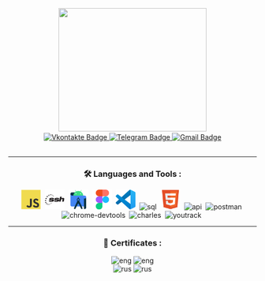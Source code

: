 <div align="center">
  <img src="https://media.giphy.com/media/fwbzI2kV3Qrlpkh59e/giphy.gif" width="300" height="250"/>
  </div> 
<div id="badges" align="center">
  <a href="https://vk.com/yungpinkby">
    <img src="https://img.shields.io/badge/Vkontakte-blue?style=for-the-badge&logo=vk&logoColor=white" alt="Vkontakte Badge"/>
  </a>
  <a href="https://t.me/yungpinkby">
    <img src="https://img.shields.io/badge/Telegram-9cf?style=for-the-badge&logo=telegram&logoColor=white" alt="Telegram Badge"/>
  </a>
  <a href="yungpinkby@gmail.com">
    <img src="https://img.shields.io/badge/Gmail-white?style=for-the-badge&logo=gmail&logoColor=red" alt="Gmail Badge"/>
  </a>
</div>
<div id="badhes" align="center">
<img src="https://komarev.com/ghpvc/?username=your-github-username&style=flat-square&color=red" alt=""/>
        
   ---
       
 ### :hammer_and_wrench: Languages and Tools :
   <div>
     <img src="https://github.com/devicons/devicon/blob/master/icons/javascript/javascript-original.svg" title="JavaScript" alt="JavaScript" width="40" height="40"/>&nbsp;
     <img src="https://raw.githubusercontent.com/devicons/devicon/1119b9f84c0290e0f0b38982099a2bd027a48bf1/icons/ssh/ssh-original-wordmark.svg" title="ssh" alt="ssh" width="40" height="40"/>&nbsp;
     <img src="https://raw.githubusercontent.com/devicons/devicon/1119b9f84c0290e0f0b38982099a2bd027a48bf1/icons/androidstudio/androidstudio-original.svg" title="androidstudio" alt="androidstudio" width="40" height="40"/>&nbsp;
     <img src="https://raw.githubusercontent.com/devicons/devicon/1119b9f84c0290e0f0b38982099a2bd027a48bf1/icons/figma/figma-original.svg" title="figma" alt="figma" width="40" height="40"/>&nbsp;
     <img src="https://raw.githubusercontent.com/devicons/devicon/1119b9f84c0290e0f0b38982099a2bd027a48bf1/icons/vscode/vscode-original.svg" title="vscode" alt="vscode" width="40" height="40"/>&nbsp;
     <img src="https://www.svgrepo.com/show/331760/sql-database-generic.svg" title="sql" alt="sql" width="40" height="40"/>&nbsp;
     <img src="https://github.com/devicons/devicon/blob/master/icons/html5/html5-original.svg" title="HTML5" alt="HTML" width="40" height="40"/>&nbsp;
     <img src="https://www.svgrepo.com/show/88703/api.svg" title="api" alt="api" width="40" height="40"/>&nbsp;
     <img src="https://www.svgrepo.com/download/354202/postman-icon.svg" title="postman" alt="postman" width="40" height="40"/>&nbsp;
     <img src="https://www.svgrepo.com/download/378786/chrome-devtools.svg" title="chrome-devtools" alt="chrome-devtools" width="40" height="40"/>&nbsp;
     <img src="https://user-images.githubusercontent.com/15472/41327135-e4bf090c-6eca-11e8-9b76-032e8e2b0707.png" title="charles" alt="charles" width="40" height="40"/>&nbsp;
     <img src="https://upload.wikimedia.org/wikipedia/commons/thumb/8/8d/YouTrack_Icon.svg/512px-YouTrack_Icon.svg.png?20200803082248" title="youtrack" alt="youtrack" width="40" height="40"/>&nbsp;
     </div> 
        
   ---
     
   ### :page_with_curl: Certificates :
 <div class="container">
    <section class="left">
      <img src="https://github.com/yungpinkby/yungpinkby/assets/133729386/5f44c798-d702-4b17-a462-52decfb7742b" width="490" height="360" alt="eng">
      <img src="https://github.com/yungpinkby/yungpinkby/assets/133729386/68aa591a-fe01-429c-ade6-b619838ad02b" width="490" height="360" alt="eng">
    </section>
    <section class="right">
      <img src="https://github.com/yungpinkby/yungpinkby/assets/133729386/3aa38f3a-c8eb-4d7a-bb7a-e90a46cb4cd8" width="490" height="360" alt="rus">
      <img src="https://github.com/yungpinkby/yungpinkby/assets/133729386/02ae1dd8-2aa0-4177-87a0-c493c996ee35" width="490" height="360" alt="rus">
     </section>
  </div>
</main>

